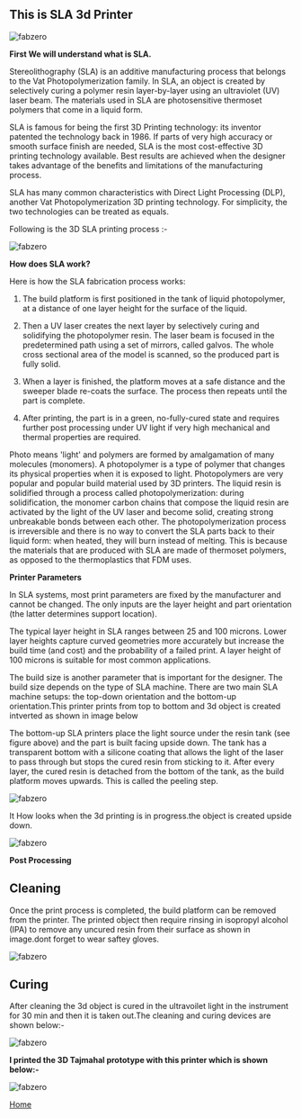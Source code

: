 
## This is SLA 3d Printer

![fabzero](img/slprinter.jpg)

**First We will understand what is SLA.**

Stereolithography (SLA) is an additive manufacturing process that belongs to the Vat Photopolymerization family. In SLA, an object is created by selectively curing a polymer resin layer-by-layer using an ultraviolet (UV) laser beam. The materials used in SLA are photosensitive thermoset polymers that come in a liquid form.

SLA is famous for being the first 3D Printing technology: its inventor patented the technology back in 1986. If parts of very high accuracy or smooth surface finish are needed, SLA is the most cost-effective 3D printing technology available. Best results are achieved when the designer takes advantage of the benefits and limitations of the manufacturing process.

SLA has many common characteristics with Direct Light Processing (DLP), another Vat Photopolymerization 3D printing technology. For simplicity, the two technologies can be treated as equals.

Following is the 3D SLA printing process :-

![fabzero](img/slaprocess.jpg)

**How does SLA work?**

Here is how the SLA fabrication process works:

1) The build platform is first positioned in the tank of liquid photopolymer, at a distance of one layer height for the surface of the liquid.

2) Then a UV laser creates the next layer by selectively curing and solidifying the photopolymer resin. The laser beam is focused in the predetermined path using a set of mirrors, called galvos. The whole cross sectional area of the model is scanned, so the produced part is fully solid.

3) When a layer is finished, the platform moves at a safe distance and the sweeper blade re-coats the surface. The process then repeats until the part is complete.

4) After printing, the part is in a green, no-fully-cured state and requires further post processing under UV light if very high mechanical and thermal properties are required.

Photo means 'light' and polymers are formed by amalgamation of many molecules (monomers). A photopolymer is a type of polymer that changes its physical properties when it is exposed to light. Photopolymers are  very popular and popular build material used by 3D printers. The liquid resin is solidified through a process called photopolymerization: during solidification, the monomer carbon chains that compose the liquid resin are activated by the light of the UV laser and become solid, creating strong unbreakable bonds between each other. The photopolymerization process is irreversible and there is no way to convert the SLA parts back to their liquid form: when heated, they will burn instead of melting. This is because the materials that are produced with SLA are made of thermoset polymers, as opposed to the thermoplastics that FDM uses.


**Printer Parameters**

In SLA systems, most print parameters are fixed by the manufacturer and cannot be changed. The only inputs are the layer height and part orientation (the latter determines support location).

The typical layer height in SLA ranges between 25 and 100 microns. Lower layer heights capture curved geometries more accurately but increase the build time (and cost) and the probability of a failed print. A layer height of 100 microns is suitable for most common applications.

The build size is another parameter that is important for the designer. The build size depends on the type of SLA machine. There are two main SLA machine setups: the top-down orientation and the bottom-up orientation.This printer prints from top to bottom and 3d object is created intverted as shown in image below

The bottom-up SLA printers place the light source under the resin tank (see figure above) and the part is built facing upside down. The tank has a transparent bottom with a silicone coating that allows the light of the laser to pass through but stops the cured resin from sticking to it. After every layer, the cured resin is detached from the bottom of the tank, as the build platform moves upwards. This is called the peeling step.

![fabzero](img/bottomup.jpg)

It How looks when the 3d printing is in progress.the object is created upside down.

![fabzero](img/3dpinprogress.jpg)

**Post Processing**

## Cleaning

Once the print process is completed, the build platform can be removed from the printer. The printed object then require rinsing in isopropyl alcohol (IPA) to remove any uncured resin from their surface as shown in image.dont forget to wear saftey gloves.

![fabzero](img/cleaning.jpg)

## Curing

After cleaning the 3d object is cured in the ultravoilet light in the instrument for 30 min and then it is taken out.The cleaning and curing devices are shown below:-

![fabzero](img/cureclean.jpg)



**I printed the 3D Tajmahal prototype with this printer which is shown below:-**

![fabzero](img/taj.jpg)

[Home](https://github.com/deepak2145/fabzero)


